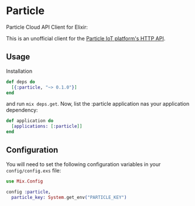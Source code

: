 # Particle

Particle Cloud API Client for Elixir:

This is an unofficial client for the [Particle IoT platform's HTTP API](https://docs.particle.io/reference/api/). 

## Usage

Installation

```elixir
def deps do
  [{:particle, "~> 0.1.0"}]
end
```

and run `mix deps.get`. Now, list the :particle application nas your application dependency:

```elixir
def application do
  [applications: [:particle]]
end
```

## Configuration

You will need to set the following configuration variables in your `config/config.exs` file:

```elixir
use Mix.Config

config :particle,
  particle_key: System.get_env("PARTICLE_KEY")
```
